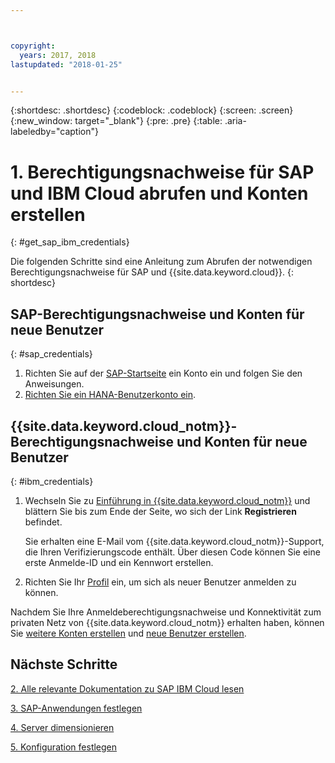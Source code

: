 ```yaml
---



copyright:
  years: 2017, 2018
lastupdated: "2018-01-25"


---
```


{:shortdesc: .shortdesc}
{:codeblock: .codeblock}
{:screen: .screen}
{:new_window: target="_blank"}
{:pre: .pre}
{:table: .aria-labeledby="caption"}


# 1. Berechtigungsnachweise für SAP und IBM Cloud abrufen und Konten erstellen
{: #get_sap_ibm_credentials}

Die folgenden Schritte sind eine Anleitung zum Abrufen der notwendigen Berechtigungsnachweise für SAP und {{site.data.keyword.cloud}}.
{: shortdesc}

## SAP-Berechtigungsnachweise und Konten für neue Benutzer
{: #sap_credentials}

1. Richten Sie auf der [SAP-Startseite](https://www.sap.com/) ein Konto ein und folgen Sie den Anweisungen.
2. [Richten Sie ein HANA-Benutzerkonto ein](https://www.sap.com/developer/tutorials/hcpps-hana-create-user.html).

## {{site.data.keyword.cloud_notm}}-Berechtigungsnachweise und Konten für neue Benutzer
{: #ibm_credentials}

1. Wechseln Sie zu [Einführung in {{site.data.keyword.cloud_notm}}](https://www.ibm.com/cloud/get-started) und blättern Sie bis zum Ende der Seite, wo sich der Link **Registrieren** befindet.

   Sie erhalten eine E-Mail vom {{site.data.keyword.cloud_notm}}-Support, die Ihren Verifizierungscode enthält. Über diesen Code können Sie eine erste Anmelde-ID und ein Kennwort erstellen.
   
2. Richten Sie Ihr [Profil](https://console.bluemix.net/docs/admin/profile.html#usersettings) ein, um sich als neuer Benutzer anmelden zu können.

Nachdem Sie Ihre Anmeldeberechtigungsnachweise und Konnektivität zum privaten Netz von {{site.data.keyword.cloud_notm}} erhalten haben, können Sie [weitere Konten erstellen](https://console.bluemix.net/docs/customer-portal/getting-started.html#getting-started) und [neue Benutzer erstellen](https://console.bluemix.net/docs/customer-portal/getting-started.html#users-permissions). 

## Nächste Schritte

  [2. Alle relevante Dokumentation zu SAP IBM Cloud lesen](/docs/infrastructure/sap-hana/hana-review-doc.html)
  
  [3. SAP-Anwendungen festlegen](/docs/infrastructure/sap-hana/hana-determine-apps.html)
  
  [4. Server dimensionieren](/docs/infrastructure/sap-hana/hana-size-server.html)
  
  [5. Konfiguration festlegen](/docs/infrastructure/sap-hana/hana-determine-configuration.html)
